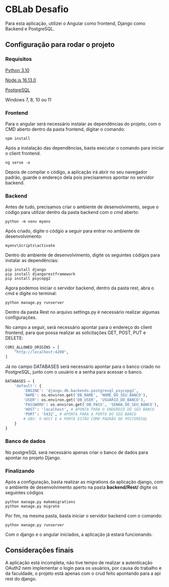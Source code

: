 # CBLab Desafio

Para esta aplicação, utilizei o Angular como frontend, Django como Backend e PostgreSQL.

## Configuração para rodar o projeto

### Requisitos

[Python 3.10](https://www.python.org/downloads/)

[Node.js  16.13.0](https://nodejs.org/en/)

[PostgreSQL](https://www.postgresql.org/download/)

Windows 7, 8, 10 ou 11

### Frontend

Para o angular será necessário instalar as dependências do projeto, com o CMD aberto dentro da pasta frontend, digitar o comando:

```
npm install
```



Após a instalação das dependências, basta executar o comando para iniciar o client frontend.

```
ng serve -o
```



Depois de compilar o código, a aplicação irá abrir no seu navegador padrão, guarde o endereço dela pois precisaremos apontar no servidor backend.



### Backend

Antes de tudo, precisamos criar o ambiente de desenvolvimento, segue o código para utilizar dentro da pasta backend com o cmd aberto:

```
python -m venv myenv
```



Após criado, digite o códgio a seguir para entrar no ambiente de desenvolvimento:

```
myenv\Scripts\activate
```



Dentro do ambiente de desenvolvimento, digite os seguintes códigos para instalar as dependências:

```
pip install django
pip install djangorestframework
pip install psycopg2
```



Agora podemos iniciar o servidor backend, dentro da pasta rest, abra o cmd e digite no terminal:

```
python manage.py runserver
```



Dentro da pasta Rest no arquivo settings.py é necessário realizar algumas configurações.



No campo a seguir, será necessário apontar para o endereço do client frontend, para que possa realizar as solicitações GET, POST, PUT e DELETE:

```python
CORS_ALLOWED_ORIGINS = [
    "http://localhost:4200",
]
```



Já no campo DATABASES será necessário apontar para o banco criado no PostgreSQL, junto com o usuário e a senha para acessar o banco.

```python
DATABASES = {
    'default': {
        'ENGINE': 'django.db.backends.postgresql_psycopg2',
        'NAME': os.environ.get('DB_NAME', 'NOME_DO_SEU_BANCO'),
        'USER': os.environ.get('DB_USER', 'USUARIO_DO_BANCO'),
        'PASSWORD': os.environ.get('DB_PASS', 'SENHA_DO_SEU_BANCO'),
        'HOST': 'localhost', # APONTA PARA O ENDEREÇO DO SEU BANCO
        'PORT': '5432', # APONTA PARA A PORTA DO SEU BANCO
        # OBS: O HOST E A PORTA ESTÃO COMO PADRÃO DO POSTGRESQL
    }
}
```



### Banco de dados

No postgreSQL será necessário apenas criar o banco de dados para apontar no projeto Django.



### Finalizando

Após a configuração, basta realizar as migrations da aplicação django, com o ambiente de desenvolvimento aperto na pasta **backend/Rest/** digite os seguintes códigos

```
python manage.py makemigrations
python manage.py migrate
```



Por fim, na mesma pasta, basta iniciar o servidor backend com o comando:

```
python manage.py runserver
```



Com o django e o angular iniciados, a aplicação já estará funcionando.



## Considerações finais

A aplicação está incompleta, não tive tempo de realizar a autenticação OAuth2 nem implementar o login para os usuários, por causa do trabalho e da faculdade, o projeto está apenas com o crud feito apontando para a api rest do django.